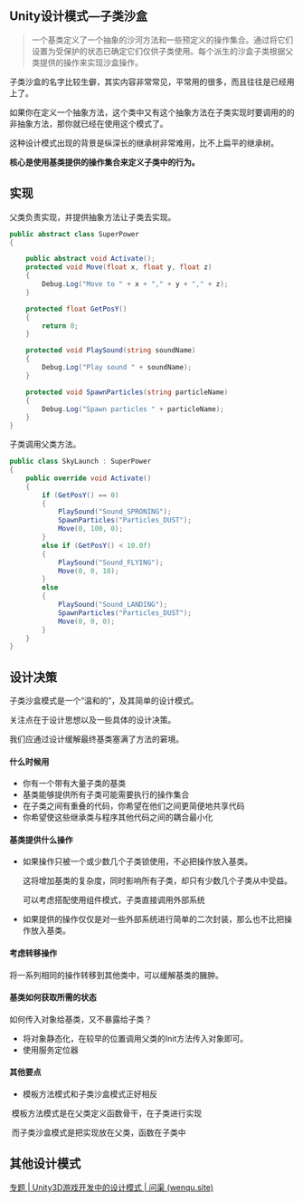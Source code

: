 ## Unity设计模式—子类沙盒

> 一个基类定义了一个抽象的沙河方法和一些预定义的操作集合。通过将它们设置为受保护的状态已确定它们仅供子类使用。每个派生的沙盒子类根据父类提供的操作来实现沙盒操作。

子类沙盒的名字比较生僻，其实内容非常常见，平常用的很多，而且往往是已经用上了。

如果你在定义一个抽象方法，这个类中又有这个抽象方法在子类实现时要调用的的非抽象方法，那你就已经在使用这个模式了。



这种设计模式出现的背景是纵深长的继承树非常难用，比不上扁平的继承树。

**核心是使用基类提供的操作集合来定义子类中的行为。**



## 实现

父类负责实现，并提供抽象方法让子类去实现。

```c#
public abstract class SuperPower
{

    public abstract void Activate();
    protected void Move(float x, float y, float z)
    {
        Debug.Log("Move to " + x + "," + y + "," + z);
    }

    protected float GetPosY()
    {
        return 0;
    }

    protected void PlaySound(string soundName)
    {
        Debug.Log("Play sound " + soundName);
    }

    protected void SpawnParticles(string particleName)
    {
        Debug.Log("Spawn particles " + particleName);
    }
}
```

子类调用父类方法。

```c#
public class SkyLaunch : SuperPower
{
    public override void Activate()
    {
        if (GetPosY() == 0)
        {
            PlaySound("Sound_SPRONING");
            SpawnParticles("Particles_DUST");
            Move(0, 100, 0);
        }
        else if (GetPosY() < 10.0f)
        {
            PlaySound("Sound_FLYING");
            Move(0, 0, 10);
        }
        else
        {
            PlaySound("Sound_LANDING");
            SpawnParticles("Particles_DUST");
            Move(0, 0, 0);
        }
    }
}
```





## 设计决策

子类沙盒模式是一个“温和的”，及其简单的设计模式。

关注点在于设计思想以及一些具体的设计决策。

我们应通过设计缓解最终基类塞满了方法的窘境。



#### 什么时候用

- 你有一个带有大量子类的基类
- 基类能够提供所有子类可能需要执行的操作集合
- 在子类之间有重叠的代码，你希望在他们之间更简便地共享代码
- 你希望使这些继承类与程序其他代码之间的耦合最小化



#### 基类提供什么操作

- 如果操作只被一个或少数几个子类锁使用，不必把操作放入基类。

  这将增加基类的复杂度，同时影响所有子类，却只有少数几个子类从中受益。

  可以考虑搭配使用组件模式，子类直接调用外部系统

- 如果提供的操作仅仅是对一些外部系统进行简单的二次封装，那么也不比把操作放入基类。



#### 考虑转移操作

将一系列相同的操作转移到其他类中，可以缓解基类的臃肿。



#### 基类如何获取所需的状态

如何传入对象给基类，又不暴露给子类？

- 将对象静态化，在较早的位置调用父类的Init方法传入对象即可。
- 使用服务定位器



#### 其他要点

- 模板方法模式和子类沙盒模式正好相反

​		模板方法模式是在父类定义函数骨干，在子类进行实现

​		而子类沙盒模式是把实现放在父类，函数在子类中



## 其他设计模式

[专题 | Unity3D游戏开发中的设计模式 | 问渠 (wenqu.site)](https://wenqu.site/Unity-Design-Pattern.html)